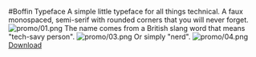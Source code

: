 #Boffin Typeface
A simple little typeface for all things technical. A faux monospaced, semi-serif with rounded corners that you will never forget.
![promo/01.png]()
The name comes from a British slang word that means "tech-savy person".
![promo/03.png]()
Or simply "nerd".
![promo/04.png]()
[Download](boffin/otf/)
